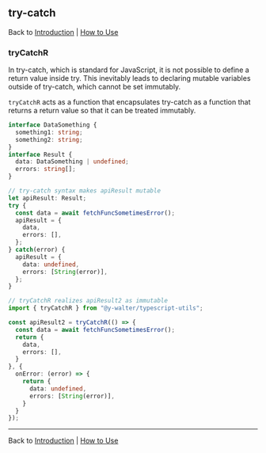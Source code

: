 ## try-catch
Back to [Introduction](../index.md) |  [How to Use](./index.md)

### tryCatchR
<!-- japanese
JavaScriptに標準で使用できるtry-catchでは、try内部の戻り値を定義することはできません。このため、必然的にtry-catchの外部にミュータブルな変数を宣言することになり、イミュータブルに設定することができなくなります。
`tryCatchR` は、イミュータブルに扱えるように戻り値を返す関数としてtry-catchを内包する関数として機能します。
-->

In try-catch, which is standard for JavaScript, it is not possible to define a return value inside try. This inevitably leads to declaring mutable variables outside of try-catch, which cannot be set immutably.

`tryCatchR` acts as a function that encapsulates try-catch as a function that returns a return value so that it can be treated immutably.

```typescript
interface DataSomething {
  something1: string;
  something2: string;
}
interface Result {
  data: DataSomething | undefined;
  errors: string[];
}

// try-catch syntax makes apiResult mutable
let apiResult: Result;
try {
  const data = await fetchFuncSometimesError();
  apiResult = {
    data,
    errors: [],
  };
} catch(error) {
  apiResult = {
    data: undefined,
    errors: [String(error)],
  };
}

// tryCatchR realizes apiResult2 as immutable
import { tryCatchR } from "@y-walter/typescript-utils";

const apiResult2 = tryCatchR(() => {
  const data = await fetchFuncSometimesError();
  return {
    data,
    errors: [],
  }
}, {
  onError: (error) => {
    return {
      data: undefined,
      errors: [String(error)],
    }
  }
});
```

---
Back to [Introduction](../index.md) |  [How to Use](./index.md)
